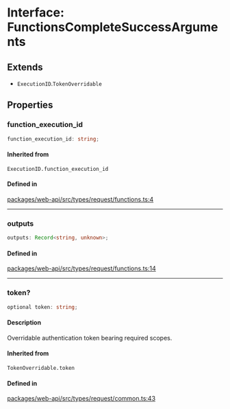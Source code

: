 # Interface: FunctionsCompleteSuccessArguments

## Extends

- `ExecutionID`.`TokenOverridable`

## Properties

### function\_execution\_id

```ts
function_execution_id: string;
```

#### Inherited from

`ExecutionID.function_execution_id`

#### Defined in

[packages/web-api/src/types/request/functions.ts:4](https://github.com/slackapi/node-slack-sdk/blob/7b348598b763c2b7545d1042b5f0429775cfa62c/packages/web-api/src/types/request/functions.ts#L4)

***

### outputs

```ts
outputs: Record<string, unknown>;
```

#### Defined in

[packages/web-api/src/types/request/functions.ts:14](https://github.com/slackapi/node-slack-sdk/blob/7b348598b763c2b7545d1042b5f0429775cfa62c/packages/web-api/src/types/request/functions.ts#L14)

***

### token?

```ts
optional token: string;
```

#### Description

Overridable authentication token bearing required scopes.

#### Inherited from

`TokenOverridable.token`

#### Defined in

[packages/web-api/src/types/request/common.ts:43](https://github.com/slackapi/node-slack-sdk/blob/7b348598b763c2b7545d1042b5f0429775cfa62c/packages/web-api/src/types/request/common.ts#L43)
